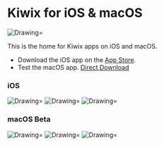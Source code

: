 # Kiwix for iOS & macOS
<img src="https://img.shields.io/badge/Swift-3.1-orange.svg" alt="Drawing="/>

This is the home for Kiwix apps on iOS and macOS. 
- Download the iOS app on the [App Store](https://itunes.apple.com/us/app/kiwix/id997079563). 
- Test the macOS app. [Direct Download](https://www.dropbox.com/s/fl30dhng2l0yeki/Kiwix.dmg?dl=0)

### iOS 
<img src="https://img.shields.io/badge/version-1.8.1-blue.svg" alt="Drawing="/>
<img src="https://img.shields.io/badge/compatibility-iOS%2010.0-green.svg" alt="Drawing="/>
<img src="https://img.shields.io/badge/release-04%2F17%2F2017-f4ae00.svg" alt="Drawing="/>

### macOS Beta
<img src="https://img.shields.io/badge/version-2.0-blue.svg" alt="Drawing="/>
<img src="https://img.shields.io/badge/compatibility-macOS%2010.11-green.svg" alt="Drawing="/>
<img src="https://img.shields.io/badge/release-08%2F30%2F2017-f4ae00.svg" alt="Drawing="/>
